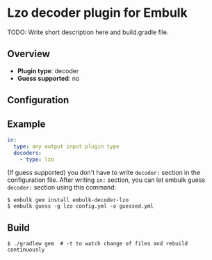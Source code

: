 # Lzo decoder plugin for Embulk

TODO: Write short description here and build.gradle file.

## Overview

* **Plugin type**: decoder
* **Guess supported**: no

## Configuration


## Example

```yaml
in:
  type: any output input plugin type
  decoders:
    - type: lzo

```

(If guess supported) you don't have to write `decoder:` section in the configuration file. After writing `in:` section, you can let embulk guess `decoder:` section using this command:

```
$ embulk gem install embulk-decoder-lzo
$ embulk guess -g lzo config.yml -o guessed.yml
```

## Build

```
$ ./gradlew gem  # -t to watch change of files and rebuild continuously
```
